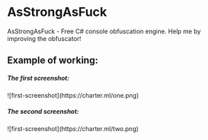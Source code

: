 # AsStrongAsFuck

AsStrongAsFuck - Free C# console obfuscation engine.
Help me by improving the obfuscator!

Example of working:
-
<h5>The first screenshot:</h5>
![first-screenshot](https://charter.ml/one.png)
<h5>The second screenshot:</h5>
![first-screenshot](https://charter.ml/two.png)
